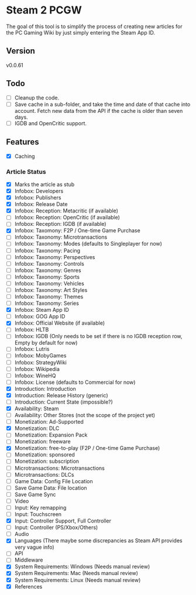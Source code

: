 # Steam 2 PCGW

The goal of this tool is to simplify the process of creating new articles for the PC Gaming Wiki by just simply entering the Steam App ID.

## Version

v0.0.61

## Todo

- [ ] Cleanup the code.
- [ ] Save cache in a sub-folder, and take the time and date of that cache into account.  Fetch new data from the API if the cache is older than seven days.
- [ ] IGDB and OpenCritic support.

## Features

- [x] Caching

### Article Status

- [x] Marks the article as stub
- [x] Infobox: Developers
- [x] Infobox: Publishers
- [x] Infobox: Release Date
- [x] Infobox: Reception: Metacritic (if available)
- [ ] Infobox: Reception: OpenCritic (if available)
- [ ] Infobox: Reception: IGDB (if available)
- [x] Infobox: Taxomony: F2P / One-time Game Purchase
- [ ] Infobox: Taxonomy: Microtransactions
- [ ] Infobox: Taxonomy: Modes (defaults to Singleplayer for now)
- [ ] Infobox: Taxonomy: Pacing
- [ ] Infobox: Taxonomy: Perspectives
- [ ] Infobox: Taxonomy: Controls
- [ ] Infobox: Taxonomy: Genres
- [ ] Infobox: Taxonomy: Sports
- [ ] Infobox: Taxonomy: Vehicles
- [ ] Infobox: Taxonomy: Art Styles
- [ ] Infobox: Taxonomy: Themes
- [ ] Infobox: Taxonomy: Series
- [x] Infobox: Steam App ID
- [ ] Infobox: GOG App ID
- [x] Infobox: Official Website (if available)
- [ ] Infobox: HLTB
- [ ] Infobox: IGDB (Only needs to be set if there is no IGDB reception row, Empty by default for now)
- [ ] Infobox: Lutris
- [ ] Infobox: MobyGames
- [ ] Infobox: StrategyWiki
- [ ] Infobox: Wikipedia
- [ ] Infobox: WineHQ
- [ ] Infobox: License (defaults to Commercial for now)
- [x] Introduction: Introduction
- [x] Introduction: Release History (generic)
- [ ] Introduction: Current State (impossible?)
- [x] Availability: Steam
- [ ] Availability: Other Stores (not the scope of the project yet)
- [ ] Monetization: Ad-Supported
- [x] Monetization: DLC
- [ ] Monetization: Expansion Pack
- [ ] Monetization: freeware
- [x] Monetization: free-to-play (F2P / One-time Game Purchase)
- [ ] Monetization: sponsored
- [ ] Monetization: subscription
- [ ] Microtransactions: Microtransactions
- [ ] Microtransactions: DLCs
- [ ] Game Data: Config File Location
- [ ] Save Game Data: File location
- [ ] Save Game Sync
- [ ] Video
- [ ] Input: Key remapping
- [ ] Input: Touchscreen
- [x] Input: Controller Support, Full Controller
- [ ] Input: Controller (PS/Xbox/Others)
- [ ] Audio
- [x] Languages (There maybe some discrepancies as Steam API provides very vague info)
- [ ] API
- [ ] Middleware
- [x] System Requirements: Windows (Needs manual review)
- [x] System Requirements: Mac (Needs manual review)
- [x] System Requirements: Linux (Needs manual review)
- [x] References
